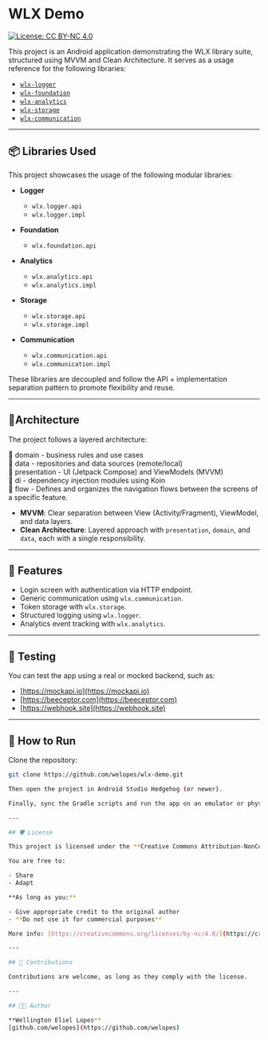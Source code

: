 # WLX Demo

[![License: CC BY-NC 4.0](https://img.shields.io/badge/License-CC%20BY--NC%204.0-lightgrey.svg)](https://creativecommons.org/licenses/by-nc/4.0/)

This project is an Android application demonstrating the WLX library suite, structured using MVVM and Clean Architecture. It serves as a usage reference for the following libraries:

- [`wlx-logger`](https://github.com/welopes/wlx-logger)
- [`wlx-foundation`](https://github.com/welopes/wlx-foundation)
- [`wlx-analytics`](https://github.com/welopes/wlx-analytics)
- [`wlx-storage`](https://github.com/welopes/wlx-storage)
- [`wlx-communication`](https://github.com/welopes/wlx-communication)

---

## 📦 Libraries Used

This project showcases the usage of the following modular libraries:

- **Logger**
    - `wlx.logger.api`
    - `wlx.logger.impl`

- **Foundation**
    - `wlx.foundation.api`

- **Analytics**
    - `wlx.analytics.api`
    - `wlx.analytics.impl`

- **Storage**
    - `wlx.storage.api`
    - `wlx.storage.impl`

- **Communication**
    - `wlx.communication.api`
    - `wlx.communication.impl`

These libraries are decoupled and follow the API + implementation separation pattern to promote flexibility and reuse.

---

## 🧱Architecture

The project follows a layered architecture:

📁 domain       - business rules and use cases  
📁 data         - repositories and data sources (remote/local)  
📁 presentation - UI (Jetpack Compose) and ViewModels (MVVM)  
📁 di           - dependency injection modules using Koin  
📁 flow         - Defines and organizes the navigation flows between the screens of a specific feature.

- **MVVM**: Clear separation between View (Activity/Fragment), ViewModel, and data layers.
- **Clean Architecture**: Layered approach with `presentation`, `domain`, and `data`, each with a single responsibility.

---

## 🚀 Features

- Login screen with authentication via HTTP endpoint.
- Generic communication using `wlx.communication`.
- Token storage with `wlx.storage`.
- Structured logging using `wlx.logger`.
- Analytics event tracking with `wlx.analytics`.

---

## 🧪 Testing

You can test the app using a real or mocked backend, such as:

- [https://mockapi.io](https://mockapi.io)
- [https://beeceptor.com](https://beeceptor.com)
- [https://webhook.site](https://webhook.site)

---

## 🚀 How to Run
Clone the repository:

```bash
git clone https://github.com/welopes/wlx-demo.git  

Then open the project in Android Studio Hedgehog (or newer).

Finally, sync the Gradle scripts and run the app on an emulator or physical device.

---

## 🛡️ License

This project is licensed under the **Creative Commons Attribution-NonCommercial 4.0 International (CC BY-NC 4.0)** license.

You are free to:

- Share
- Adapt

**As long as you:**

- Give appropriate credit to the original author
- **Do not use it for commercial purposes**

More info: [https://creativecommons.org/licenses/by-nc/4.0/](https://creativecommons.org/licenses/by-nc/4.0/)

---

## 🤝 Contributions

Contributions are welcome, as long as they comply with the license.

---

## 👨‍💻 Author

**Wellington Eliel Lopes**  
[github.com/welopes](https://github.com/welopes)